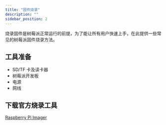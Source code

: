 ```yaml
---
title: "固件烧录"
description: ""
sidebar_position: 2
---
```


烧录固件是树莓派正常运行的前提，为了能让所有用户快速上手，在此提供一些常见的树莓派固件烧录方法。

## 工具准备

- SD/TF 卡及读卡器
- 树莓派开发板
- 电源
- 网线

## 下载官方烧录工具

[Raspberry Pi Imager](https://www.raspberrypi.com/software/)